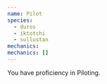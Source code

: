 ```yaml
---
name: Pilot
species:
  - duros
  - iktotchi
  - sullustan
mechanics:
mechanics: []
---
```

You have proficiency in Piloting.
